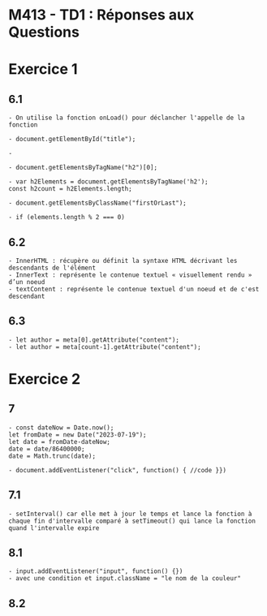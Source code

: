 # M413 - TD1 : Réponses aux Questions

# Exercice 1
## 6.1
    - On utilise la fonction onLoad() pour déclancher l'appelle de la fonction

    - document.getElementById("title");

    - 

    - document.getElementsByTagName("h2")[0];

    - var h2Elements = document.getElementsByTagName('h2');
    const h2count = h2Elements.length;

    - document.getElementsByClassName("firstOrLast");

    - if (elements.length % 2 === 0)

## 6.2

    - InnerHTML : récupère ou définit la syntaxe HTML décrivant les descendants de l'élément
    - InnerText : représente le contenue textuel « visuellement rendu » d’un noeud
    - textContent : représente le contenue textuel d'un noeud et de c'est descendant

## 6.3

    - let author = meta[0].getAttribute("content");
	- let author = meta[count-1].getAttribute("content");

# Exercice 2
## 7

    - const dateNow = Date.now();
	let fromDate = new Date("2023-07-19");
	let date = fromDate-dateNow;
	date = date/86400000;
	date = Math.trunc(date);

    - document.addEventListener("click", function() { //code }})

## 7.1

    - setInterval() car elle met à jour le temps et lance la fonction à chaque fin d'intervalle comparé à setTimeout() qui lance la fonction quand l'intervalle expire

## 8.1

    - input.addEventListener("input", function() {})
    - avec une condition et input.className = "le nom de la couleur"

## 8.2

    
